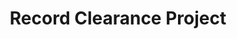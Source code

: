 ---
identification: '218391110'
title: Record Clearance Project
description: Record Clearance helps people in California with non-violent criminal records accomplish record clearance, expungement or reduction as a result of Prop 47 & Prop 64. The main features include building trust, educating the public about the program and informing those who are eligible for this program.
image: /assets/images/projects/record-clearance.jpg
alt: "'record clearance project'"
links:
    - name: GitHub
      url: 'https://github.com/hackforla/record-clearance/'
    - name: Slack
      url: 'https://hackforla.slack.com/messages/CDWKEBYBB'
partner: NDICA
looking: 
  - Research/UX-UI
location: West Los Angeles
status: Active
---